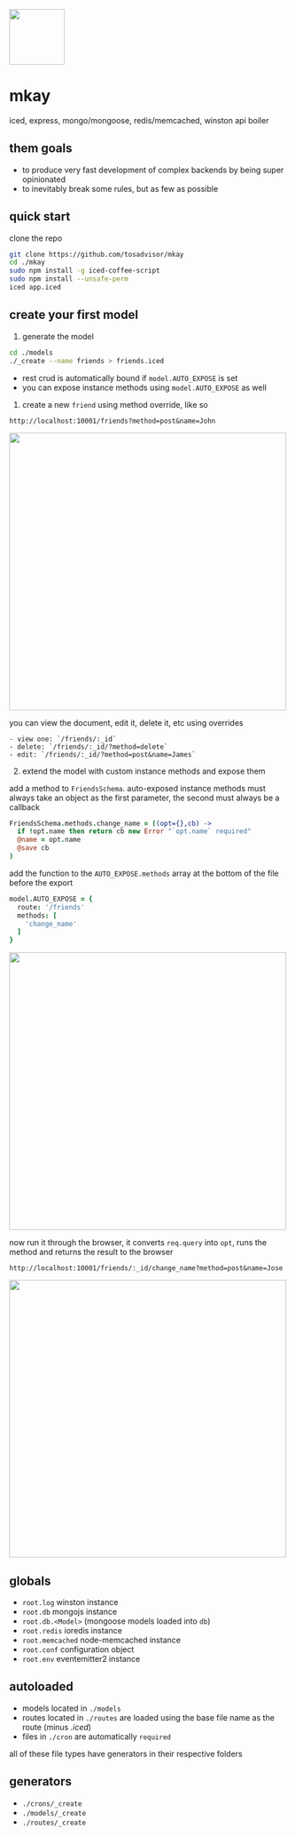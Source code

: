 <img src="https://taky.s3.amazonaws.com/31gx7jor0psu.png" width="100">

# mkay
iced, express, mongo/mongoose, redis/memcached, winston api boiler

## them goals
- to produce very fast development of complex backends by being super opinionated
- to inevitably break some rules, but as few as possible

## quick start
clone the repo

```bash
git clone https://github.com/tosadvisor/mkay
cd ./mkay
sudo npm install -g iced-coffee-script
sudo npm install --unsafe-perm
iced app.iced
```

## create your first model

1. generate the model

  ```bash
  cd ./models
  ./_create --name friends > friends.iced
  ```

  - rest crud is automatically bound if `model.AUTO_EXPOSE` is set
  - you can expose instance methods using `model.AUTO_EXPOSE` as well

1. create a new `friend` using method override, like so

  `http://localhost:10001/friends?method=post&name=John`

  <img src="https://taky.s3.amazonaws.com/91gx71e555s1.png" width="500">

  you can view the document, edit it, delete it, etc using overrides

    - view one: `/friends/:_id`
    - delete: `/friends/:_id/?method=delete`
    - edit: `/friends/:_id/?method=post&name=James`

2. extend the model with custom instance methods and expose them

  add a method to `FriendsSchema`. auto-exposed instance methods must always
  take an object as the first parameter, the second must always be a callback

  ```coffeescript
  FriendsSchema.methods.change_name = ((opt={},cb) ->
    if !opt.name then return cb new Error "`opt.name` required"
    @name = opt.name
    @save cb
  )
  ```

  add the function to the `AUTO_EXPOSE.methods` array at the bottom of the
  file before the export

  ```coffeescript
  model.AUTO_EXPOSE = {
    route: '/friends'
    methods: [
      'change_name'
    ]
  }
  ```

  <img src="https://taky.s3.amazonaws.com/41gx7dyd99km.png" width="500">

  now run it through the browser, it converts `req.query` into `opt`, runs the
  method and returns the result to the browser

  `http://localhost:10001/friends/:_id/change_name?method=post&name=Jose`

  <img src="https://taky.s3.amazonaws.com/81gx7f0decob.png" width="500">

## globals
- `root.log` winston instance
- `root.db` mongojs instance
- `root.db.<Model>` (mongoose models loaded into `db`)
- `root.redis` ioredis instance
- `root.memcached` node-memcached instance
- `root.conf` configuration object
- `root.env` eventemitter2 instance

## autoloaded
- models located in `./models`
- routes located in `./routes` are loaded using the base file name as the route (minus _.iced_)
- files in `./cron` are automatically `required`

all of these file types have generators in their respective folders

## generators
- `./crons/_create`
- `./models/_create`
- `./routes/_create`

